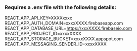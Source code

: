 ### Requires a .env file with the following details:

REACT_APP_API_KEY=XXXXxxxx  
REACT_APP_AUTH_DOMAIN=xxxxXXXX.firebaseapp.com  
REACT_APP_DATABASE_URL=https://xxxXXXX.firebaseio.com  
REACT_APP_PROJECT_ID=xxxxXXXX  
REACT_APP_STORAGE_BUCKET=xxxxXXXX.appspot.com  
REACT_APP_MESSAGING_SENDER_ID=xxxxXXXX
